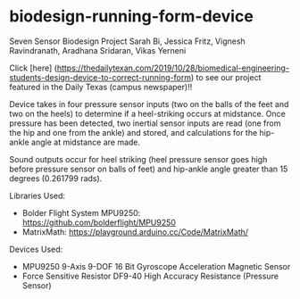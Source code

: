 # biodesign-running-form-device
 Seven Sensor Biodesign Project
 Sarah Bi, Jessica Fritz, Vignesh Ravindranath, Aradhana Sridaran, Vikas Yerneni

 Click [here] (https://thedailytexan.com/2019/10/28/biomedical-engineering-students-design-device-to-correct-running-form) to see our project featured in the Daily Texas (campus newspaper)!!  
 
 Device takes in four pressure sensor inputs (two on the balls of the feet and two 
 on the heels) to determine if a heel-striking occurs at midstance. Once pressure
 has been detected, two inertial sensor inputs are read (one from the hip and one 
 from the ankle) and stored, and calculations for the hip-ankle angle at midstance
 are made.
  
 Sound outputs occur for heel striking (heel pressure sensor goes high before pressure
 sensor on balls of feet) and hip-ankle angle greater than 15 degrees (0.261799 rads).
 
 Libraries Used:
 - Bolder Flight System MPU9250: https://github.com/bolderflight/MPU9250
 - MatrixMath: https://playground.arduino.cc/Code/MatrixMath/
 
 Devices Used:
 - MPU9250 9-Axis 9-DOF 16 Bit Gyroscope Acceleration Magnetic Sensor
 - Force Sensitive Resistor DF9-40 High Accuracy Resistance (Pressure Sensor)
